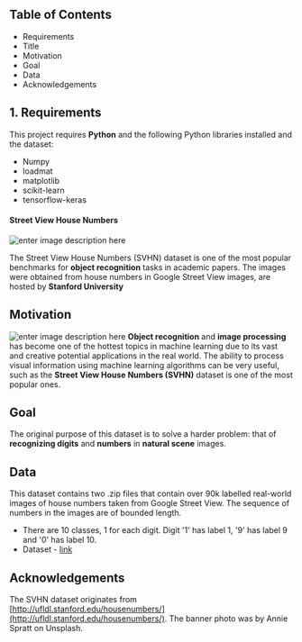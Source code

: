 ## Table of Contents

 - Requirements
 - Title
 - Motivation
 - Goal
 - Data
 -  Acknowledgements
## 1. Requirements
 This project requires **Python** and the following Python libraries installed and the dataset:
 
 - Numpy
 - loadmat
 - matplotlib
 - scikit-learn
 - tensorflow-keras

 #### **Street View House Numbers**
![enter image description here](https://beeps82.github.io/SVHN_CNN/figs/13.png)

The Street View House Numbers (SVHN) dataset is one of the most popular benchmarks for **object recognition** tasks in academic papers. The images were obtained from house numbers in Google Street View images, are hosted by **Stanford University**

 ## Motivation
 ![enter image description here](https://production-media.paperswithcode.com/datasets/SVHN-0000000424-c12734ed_mMXUnWD.jpg)
**Object recognition** and **image processing** has become one of the hottest topics in machine learning due to its vast and creative potential applications in the real world. The ability to process visual information using machine learning algorithms can be very useful, such as the **Street View House Numbers (SVHN)** dataset is one of the most popular ones.

 ## Goal
 The original purpose of this dataset is to solve a harder problem: that of **recognizing digits** and **numbers** in **natural scene** images.

## Data
This dataset contains two .zip files that contain over 90k labelled real-world images of house numbers taken from Google Street View. The sequence of numbers in the images are of bounded length.

-   There are 10 classes, 1 for each digit. Digit '1' has label 1, '9' has label 9 and '0' has label 10.
-  Dataset -  [link](https://www.kaggle.com/olgabelitskaya/svhn-digit-recognition)
## Acknowledgements
The SVHN dataset originates from [http://ufldl.stanford.edu/housenumbers/](http://ufldl.stanford.edu/housenumbers/). The banner photo was by Annie Spratt on Unsplash.
<!--stackedit_data:
eyJoaXN0b3J5IjpbMTM1NjA3MTI5MF19
-->
